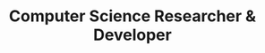---
name: "Ahmad Rafi Wirana"
title: "Computer Science Researcher & Developer"
summary: "Focused on machine learning and distributed systems. Building scalable solutions and conducting research in computational methods."
contact:
  email: "contact@me.com"
  github: "ahmadrafidev"
  linkedin: "ahmadrafi"
  twitter: "ahmadrafi"
  google_scholar: "your-scholar-id"
--- 